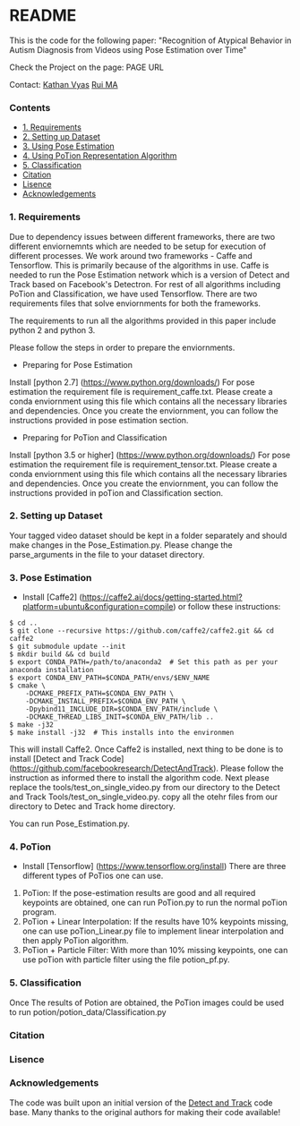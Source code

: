 # README #

This is the code for the following paper:
"Recognition of Atypical Behavior in Autism Diagnosis from Videos using Pose Estimation over Time"

Check the Project on the page:
PAGE URL

Contact: 
[Kathan Vyas](vyas.k@husky.neu.edu)
[Rui MA](ma.rui@husky.neu.edu)

### Contents ###

* [1. Requirements](#1-Requirements)
* [2. Setting up Dataset](#2-setting_up_Dataset)
* [3. Using Pose Estimation](#3-Pose_estimation)
* [4. Using PoTion Representation Algorithm](#4-PoTion)
* [5. Classification](#5-Classification)
* [Citation](#Citation)
* [Lisence](#Lisence)
* [Acknowledgements](#Acknowledgements)


### 1. Requirements ###

Due to dependency issues between different frameworks, there are two different enviornemnts which are needed to be setup for execution of different processes. 
We work around two frameworks - Caffe and Tensorflow. This is primarily because of the algorithms in use. Caffe is needed to run the Pose Estimation network which is a version of Detect and Track based on Facebook's Detectron.
For rest of all algorithms including PoTion and Classification, we have used Tensorflow. There are two requirements files that solve enviornments for both the frameworks. 

The requirements to run all the algorithms provided in this paper include python 2 and python 3. 

Please follow the steps in order to prepare the enviornments.

* Preparing for Pose Estimation

Install [python 2.7] (https://www.python.org/downloads/)
For pose estimation the requirement file is requirement_caffe.txt. 
Please create a conda enviornment using this file which contains all the necessary libraries and dependencies. Once you create the enviornment, you can follow the instructions provided in pose estimation section.


* Preparing for PoTion and Classification

Install [python 3.5 or higher] (https://www.python.org/downloads/)
For pose estimation the requirement file is requirement_tensor.txt. 
Please create a conda enviornment using this file which contains all the necessary libraries and dependencies. Once you create the enviornment, you can follow the instructions provided in poTion and Classification section.

### 2. Setting up Dataset ###

Your tagged video dataset should be kept in a folder separately and should make changes in the Pose_Estimation.py. Please change the parse_arguments in the file to your dataset directory.

### 3. Pose Estimation ###

- Install [Caffe2] (https://caffe2.ai/docs/getting-started.html?platform=ubuntu&configuration=compile) or follow these instructions:

```
$ cd ..
$ git clone --recursive https://github.com/caffe2/caffe2.git && cd caffe2
$ git submodule update --init
$ mkdir build && cd build
$ export CONDA_PATH=/path/to/anaconda2  # Set this path as per your anaconda installation
$ export CONDA_ENV_PATH=$CONDA_PATH/envs/$ENV_NAME
$ cmake \
	-DCMAKE_PREFIX_PATH=$CONDA_ENV_PATH \
	-DCMAKE_INSTALL_PREFIX=$CONDA_ENV_PATH \
	-Dpybind11_INCLUDE_DIR=$CONDA_ENV_PATH/include \
	-DCMAKE_THREAD_LIBS_INIT=$CONDA_ENV_PATH/lib ..
$ make -j32
$ make install -j32  # This installs into the environmen
```
This will install Caffe2. Once Caffe2 is installed,  next thing to be done is to install [Detect and Track Code] (https://github.com/facebookresearch/DetectAndTrack). Please follow the instruction as informed there to install the algorithm code. 
Next please replace the tools/test_on_single_video.py from our directory to the Detect and Track Tools/test_on_single_video.py. copy all the otehr files from our directory to Detec and Track home directory.

You can run Pose_Estimation.py.

### 4. PoTion ###

- Install [Tensorflow] (https://www.tensorflow.org/install)
There are three different types of PoTios one can use. 

1. PoTion: If the pose-estimation results are good and all required keypoints are obtained, one can run PoTion.py to run the normal poTion program.
2. PoTion + Linear Interpolation: If the results have 10% keypoints missing, one can use poTion_Linear.py file to implement linear interpolation and then apply PoTion algorithm.
3. PoTion + Particle Filter: With more than 10% missing keypoints, one can use poTion with particle filter using the file potion_pf.py.

### 5. Classification ###

Once The results of Potion are obtained, the PoTion images could be used to run potion/potion_data/Classification.py


### Citation ###

### Lisence ###

### Acknowledgements ###

The code was built upon an initial version of the [Detect and Track](https://github.com/facebookresearch/DetectAndTrack) code base. Many thanks to the original authors for making their code available!



